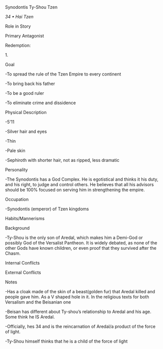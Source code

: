 Synodontis Ty-Shou Tzen

*34 • Hai Tzen*

Role in Story

Primary Antagonist

Redemption:

1\. 

Goal

\-To spread the rule of the Tzen Empire to every continent

\-To bring back his father

\-To be a good ruler

\-To eliminate crime and dissidence

Physical Description

\-5’11

\-Silver hair and eyes

\-Thin

\-Pale skin

\-Sephiroth with shorter hair, not as ripped, less dramatic

Personality

\-The Synodontis has a God Complex. He is egotistical and thinks it his duty, and his right, to judge and control others. He believes that all his advisors should be 100% focused on serving him in strengthening the empire.

Occupation

\-Synodontis (emperor) of Tzen kingdoms

Habits/Mannerisms


Background

\-Ty-Shou is the only son of Aredal, which makes him a Demi-God or possibly God of the Versalist Pantheon. It is widely debated, as none of the other Gods have known children, or even proof that they survived after the Chasm.

Internal Conflicts


External Conflicts


Notes

\-Has a cloak made of the skin of a beast(golden fur) that Aredal killed and people gave him. As a V shaped hole in it. In the religious texts for both Versalism and the Beisanian one

\-Beisan has different about Ty-shou’s relationship to Aredal and his age. Some think he IS Aredal.

\-Officially, hes 34 and is the reincarnation of Aredal/a product of the force of light.

\-Ty-Shou himself thinks that he is a child of the force of light



